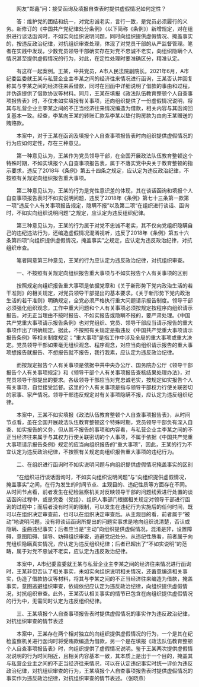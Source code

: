 　　网友“郑鑫”问：接受函询及填报自查表时提供虚假情况如何定性？

　　答：维护党的团结和统一，对党忠诚老实，言行一致，是党员必须履行的义务。新修订的《中国共产党纪律处分条例》（以下简称《条例》）新增规定，对在组织进行谈话函询时，不如实向组织说明问题，同时向组织提供虚假情况、掩盖事实的，按违反政治纪律，对抗组织审查处理，体现了对党员干部的从严监督管理。笔者在实践中发现，少数党员领导干部确实存在对党不忠诚不老实，向组织隐瞒个人情况甚至提供虚假情况的行为，对此，在定性处理时要准确区分，精准认定。

　　有这样一起案例。王某，中共党员，A市人民法院副院长。2021年6月，A市纪委监委就王某与私营企业主李某之间的经济往来情况进行函询，王某否认并回复称其与李某之间的经济往来系借款，同时在回函中详细说明了借款的事由和过程，并伪造提供了借款协议等材料。同月，王某在填报《政法队伍教育整顿个人自查事项报告表》时，不仅未如实填报有关事项，还向组织提供了一份虚假情况说明，将其与私营企业主李某之间的不正当经济往来情况编造为借款，相关内容与其函询回复基本一致。经查，李某向王某的转账汇款系李某以垫付购房款为由向王某赠送的贿赂款。

　　本案中，对于王某在函询及填报个人自查事项报告表时向组织提供虚假情况的行为应如何定性，存在三种意见。

　　第一种意见认为，王某作为党员领导干部，在全国开展政法队伍教育整顿这个特殊时期，不如实填报个人自查事项报告表，属于不落实党中央关于教育整顿的指示要求，违反了2018年《条例》第五十四条之规定，应认定为违反政治纪律，不按照有关规定向组织报告重大事项。

　　第二种意见认为，王某的行为是党性意识差的体现，其在谈话函询和填报个人自查事项报告表时不如实说明问题，违反了2018年《条例》第七十三条第一款第一项“违反个人有关事项报告规定，隐瞒不报”以及第二项“在组织进行谈话、函询时，不如实向组织说明问题”之规定，应认定为违反组织纪律。

　　第三种意见认为，王某的行为属于对党不忠诚不老实，其不仅向党组织隐瞒自己的违纪违法行为，还编造虚假情况混淆视听，违反了2018年《条例》第五十六条第四项“向组织提供虚假情况，掩盖事实”之规定，应认定为违反政治纪律，对抗组织审查。

　　笔者同意第三种意见，王某的行为应认定为违反政治纪律，对抗组织审查。

　　一、不按照有关规定向组织报告重大事项与不如实报告个人有关事项的区别

　　按照规定向组织报告重大事项是依据党章和《关于新形势下党内政治生活的若干准则》的相关规定，对党员领导干部提出的基本要求。《关于新形势下党内政治生活的若干准则》明确规定，全党必须严格执行重大问题请示报告制度。领导干部必须强化组织观念，工作中重大问题和个人有关事项必须按规定按程序向组织请示报告。对无正当理由不按时报告、不如实报告或隐瞒不报的，要严肃处理。《中国共产党重大事项请示报告条例》也对党组织、党员、领导干部应当请示报告的重大事项作出了明确规定。据此，不按照有关规定是指违反《中国共产党重大事项请示报告条例》等相关制度规定；“重大事项”是指工作中涉及全局的重大事项或重大决定。党员领导干部如果毫无组织观念、程序观念，对应当向组织请示报告的重大事项想报告就报告、不想报告就不报告，我行我素，应认定为违反政治纪律。

　　而按规定报告个人有关事项是依据中共中央办公厅、国务院办公厅《领导干部报告个人有关事项规定》和《领导干部个人有关事项报告查核结果处理办法》，对党员领导干部提出的要求。各级领导干部应当对党忠诚老实，按规定如实报告个人有关事项，自觉接受监督。这里的个人有关事项是指与领导干部权力行使关联密切的家事、家产情况。领导干部违反规定对有关事项隐瞒不报，应认定为违反组织纪律。

　　本案中，王某不如实填报《政法队伍教育整顿个人自查事项报告表》，从时间节点看，虽在全国开展政法队伍教育整顿这个特殊时期，党员领导干部负有深入自查、如实报告的义务，但从其不报告的事项和内容看，与私营企业主李某之间的不正当经济往来属于与其权力行使关联密切的个人事项，不属于依据《中国共产党重大事项请示报告条例》规定的应当向组织报告的“重大事项”，因此，王某的行为不宜认定为违反政治纪律，不按照有关规定向组织报告重大事项的违纪行为。

　　二、在组织进行函询时不如实说明问题与向组织提供虚假情况掩盖事实的区别

　　“在组织进行谈话函询时，不如实向组织说明问题”与“向组织提供虚假情况，掩盖事实”之间，在行为发生的时间节点、主观目的、违纪性质等方面存在不同。从时间节点看，前者发生在纪检监察机关对反映领导干部的问题线索进行处置的谈话函询过程中，或是党委（党组）、组织人事部门根据相关规定对领导干部进行函询的过程中；而后者没有时间的限制，可以发生在违纪行为实施后的任何时间，既可以在组织决定审查前，也可以在组织决定审查后。从主观目的看，前者属于“被动”地说明问题，没有将谈话函询所提出的问题实事求是地向组织说清楚，否认或隐瞒、歪曲违纪事实；后者应当是“主动”向组织提供虚假情况，混淆是非，设置障碍，意图阻碍、误导、妨碍组织审查，逃避党纪处分。从违纪性质看，前者属于向党组织隐瞒真实情况，应认定为违反组织纪律；后者已超出了“不如实说明”的范畴，属于对党不忠诚不老实，应认定为违反政治纪律。

　　本案中，A市纪委监委就王某与私营企业主李某之间的经济往来情况进行函询时，王某非但否认了相关事实，未如实向组织说明相关情况，还蓄意编造相关事实，伪造了借款协议等材料，将其与李某之间的不正当经济往来编造为借款，掩盖事实，意图逃避组织审查，依规依纪应认定为违反政治纪律，向组织提供虚假情况，对抗组织审查。此外，王某否认相关事实的情节已包含在向组织提供虚假情况的行为中，无需同时认定为违反组织纪律。

　　三、王某填报个人自查事项报告表时提供虚假情况的事实作为违反政治纪律，对抗组织审查的情节表述

　　本案中，王某存在两个相对独立的向组织提供虚假情况的行为，一个是其在纪检监察机关进行函询时将受贿款编造为借款，另一个是在填报《政法队伍教育整顿个人自查事项报告表》时，向组织提供了虚假情况说明。鉴于王某两次提供虚假情况说明的行为时间相近，且相关内容基本一致，其本质上是出于一个目的，掩盖其与私营企业主之间的不正当经济往来情况，可以在认定违纪事实时统一评价为违反政治纪律，对抗组织审查的行为，王某填报个人自查事项报告表时提供虚假情况的事实作为违反政治纪律，对抗组织审查的情节表述。（张晓燕）